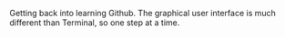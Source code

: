 Getting back into learning Github. The graphical user interface is much different than Terminal, so one step at a time.
